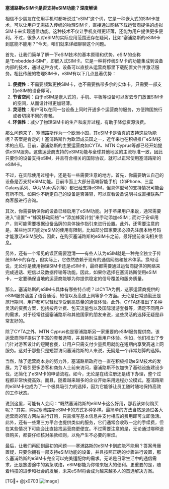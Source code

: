 **塞浦路斯eSIM卡是否支持eSIM功能？深度解读**

相信不少朋友在使用手机时都听说过“eSIM”这个词，它是一种嵌入式的SIM卡技术，可以让用户无需插入传统的物理SIM卡，直接通过网络下载运营商提供的虚拟SIM卡来实现通信功能。这种技术不仅让手机变得更轻薄，还能为用户提供更多便利。不过，很多人对eSIM的实际应用范围还存在疑问，比如“塞浦路斯的eSIM卡到底能不能用？”今天，咱们就来详细聊聊这个问题。

首先，让我们简单了解一下eSIM技术的基本原理和优势。eSIM的全称是“Embedded-SIM”，即嵌入式SIM卡。它是一种将传统SIM卡的功能集成到设备内部的技术，通过这种方式，设备可以直接从运营商那里下载配置文件并激活服务。相比传统的物理SIM卡，eSIM有以下几点显著优势：

1. **便捷性**：不需要频繁更换SIM卡，也不需要携带多余的实体卡，只需要一部支持eSIM的设备即可。
2. **节省空间**：由于eSIM是嵌入式的，手机、平板等设备可以省去专门放置SIM卡的空间，从而设计得更加轻薄。
3. **灵活性**：用户可以在同一台设备上同时开通多个运营商的服务，方便跨国旅行或者切换不同的套餐。
4. **环保性**：减少了物理SIM卡的生产和废弃过程，有助于降低资源浪费。

那么问题来了，塞浦路斯作为一个欧洲小国，其eSIM卡是否真的支持这些功能呢？答案是肯定的！塞浦路斯作为欧盟成员国之一，近年来也在积极推广eSIM技术的应用。目前，塞浦路斯的主要运营商如CYTA、MTN Cyprus等都已经开始提供eSIM服务。这些运营商支持的eSIM功能与全球其他地区的主流标准一致，因此只要你的设备支持eSIM，并且符合相关的国际协议，就可以正常使用塞浦路斯的eSIM卡。

不过，在实际使用过程中，还是有一些需要注意的地方。首先，你需要确认自己的设备是否支持eSIM功能。目前市面上大部分高端智能手机（如iPhone、三星Galaxy系列、华为Mate系列等）都已经支持eSIM，但具体型号的支持情况可能会有所不同。如果你不确定自己的设备是否兼容，可以查看设备说明书或直接联系厂商客服进行咨询。

其次，你需要确保你的设备已经启用了eSIM功能。对于苹果用户来说，通常需要进入“设置”→“蜂窝移动网络”→“添加蜂窝计划”来手动添加eSIM；而对于安卓用户，则可能需要根据设备品牌的具体操作指引来进行设置。此外，还需要注意的是，某些地区可能对eSIM的使用有限制，比如部分国家要求必须先注册本地号码才能激活eSIM服务。因此，在购买塞浦路斯的eSIM卡之前，最好提前查询相关信息。

另外，还有一个常见的误区需要澄清——有些人认为eSIM就是一种完全独立于传统SIM卡的存在，但实际上，它依然依赖于现有的通信网络和技术体系。换句话说，无论你是使用物理SIM卡还是eSIM卡，最终都需要通过运营商提供的网络来完成通话、短信以及数据传输等功能。因此，如果你选择在塞浦路斯使用eSIM卡，一定要确保当地的运营商能够为你提供稳定的信号覆盖和服务质量。

那么，塞浦路斯的eSIM卡具体有哪些特点呢？以CYTA为例，这家运营商提供的eSIM服务涵盖了语音通话、短信以及高速上网等多个方面。无论是日常通勤还是旅行期间，用户都可以轻松享受到高质量的通信体验。此外，CYTA还推出了多种灵活的资费方案，包括按月计费、包天流量包以及国际漫游套餐等，满足不同用户的需求。对于经常往返塞浦路斯和其他国家的朋友来说，这些灵活的选择无疑是非常友好的。

除了CYTA之外，MTN Cyprus也是塞浦路斯另一家重要的eSIM服务提供商。该运营商同样提供了丰富的套餐选项，并且特别注重用户体验。例如，他们推出了专门针对游客设计的短期套餐，让用户只需支付少量费用就能在短期内享受高速上网服务。这对于那些只是短暂访问塞浦路斯的人来说，无疑是一个非常划算的选择。

当然，除了运营商本身的努力外，塞浦路斯政府也一直在积极推动eSIM技术的发展。为了吸引更多游客和商务人士前来访问，塞浦路斯不仅加快了基础设施建设步伐，还简化了eSIM卡的申请流程。如今，无论是在线注册还是线下办理，整个过程都非常快捷高效。而且，随着越来越多的企业开始采用远程办公模式，塞浦路斯的eSIM卡也成为了一个极具吸引力的选择，因为它能够让员工随时随地保持高效的工作状态。

说到这里，可能有人会问：“既然塞浦路斯的eSIM卡这么好用，那我该如何购买呢？”其实，购买塞浦路斯eSIM卡的方式多种多样。最简单的方法当然是通过各大运营商的官方网站进行订购，只需填写基本信息并支付相应的费用即可立即激活。此外，还有一些第三方平台也提供类似的服务，它们通常会收取一定的手续费，但在某些情况下可能会比直接找运营商更便宜。不过需要注意的是，无论通过哪种途径购买，都要仔细核对条款细则，以免产生不必要的麻烦。

最后，让我们再回到最初的问题——塞浦路斯的eSIM卡到底能不能用？答案毋庸置疑，只要你拥有一部支持eSIM功能的设备，并且按照正确的步骤进行设置，那么塞浦路斯的eSIM卡完全可以完美适配你的需求。无论是日常生活中的通信需求，还是旅游途中的紧急联络，eSIM都能为你带来极大的便利。更重要的是，随着科技的进步和社会的发展，未来eSIM将会成为越来越多人的首选解决方案。

[TG💪+ @jx0703 ![Image](https://github.com/user-attachments/assets/dbca1d08-cadb-493c-b0ec-ad6f7a83f270)]
